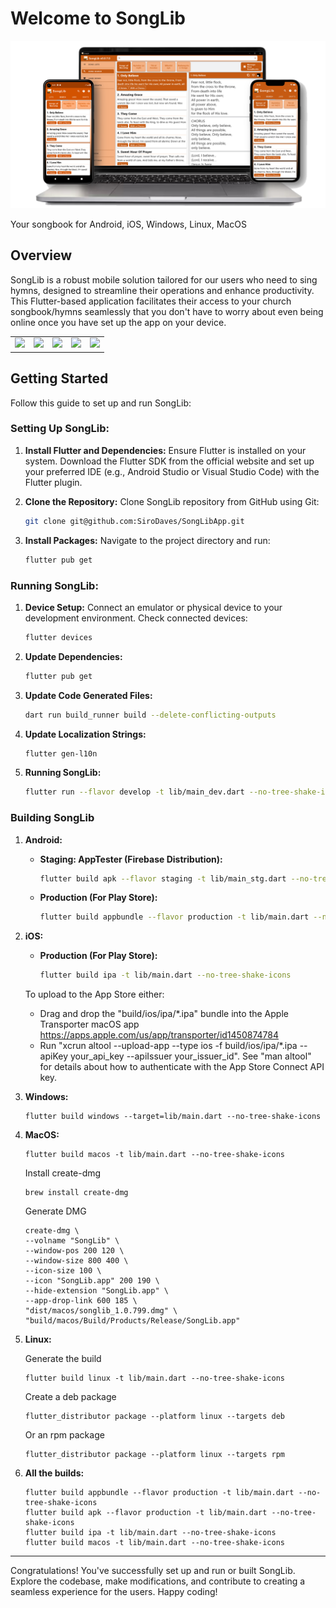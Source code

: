 # Welcome to SongLib

<a href='https://songlib.siro.co.ke'>
  <img alt='Get it on your Device' src='screenshots/main_banner.png'/>
</a>

 Your songbook for Android, iOS, Windows, Linux, MacOS

## Overview

SongLib is a robust mobile solution tailored for our users who need to sing hymns, designed to streamline their operations and enhance productivity. This Flutter-based application facilitates their access to your church songbook/hymns seamlessly that you don't have to worry about even being online once you have set up the app on your device.
<table>
<tr>
<td><img src="screenshots/Droid/image1.png" width="200px" /></td>
<td><img src="screenshots/Droid/image2.png" width="200px" /></td>
<td><img src="screenshots/Droid/image3.png" width="200px" /></td>
<td><img src="screenshots/Droid/image4.png" width="200px" /></td>
<td><img src="screenshots/Droid/image5.png" width="200px" /></td>
</tr>
</table>

## Getting Started

Follow this guide to set up and run SongLib:

### Setting Up SongLib:

1. **Install Flutter and Dependencies:** Ensure Flutter is installed on your system. Download the Flutter SDK from the official website and set up your preferred IDE (e.g., Android Studio or Visual Studio Code) with the Flutter plugin.

2. **Clone the Repository:** Clone SongLib repository from GitHub using Git:

    ```bash
    git clone git@github.com:SiroDaves/SongLibApp.git
    ```

3. **Install Packages:** Navigate to the project directory and run:

    ```bash
    flutter pub get
    ```

### Running SongLib:

1. **Device Setup:** Connect an emulator or physical device to your development environment. Check connected devices:

    ```bash
    flutter devices
    ```

2. **Update Dependencies:**

    ```bash
    flutter pub get
    ```

3. **Update Code Generated Files:**

    ```bash
    dart run build_runner build --delete-conflicting-outputs
    ```

4. **Update Localization Strings:**

    ```bash
    flutter gen-l10n
    ```
5. **Running SongLib:**
    ```bash
    flutter run --flavor develop -t lib/main_dev.dart --no-tree-shake-icons
    ```

### Building SongLib

1. **Android:**

    - **Staging: AppTester (Firebase Distribution):**

        ```bash
        flutter build apk --flavor staging -t lib/main_stg.dart --no-tree-shake-icons
        ```

    - **Production (For Play Store):**

        ```bash
        flutter build appbundle --flavor production -t lib/main.dart --no-tree-shake-icons
        ```
    
2. **iOS:**

    - **Production (For Play Store):**

        ```bash
        flutter build ipa -t lib/main.dart --no-tree-shake-icons
        ```
    To upload to the App Store either:
    - Drag and drop the "build/ios/ipa/*.ipa" bundle into the Apple Transporter macOS app https://apps.apple.com/us/app/transporter/id1450874784
    - Run "xcrun altool --upload-app --type ios -f build/ios/ipa/*.ipa --apiKey your_api_key --apiIssuer your_issuer_id".
       See "man altool" for details about how to authenticate with the App Store Connect API key.
        
3. **Windows:**

    ```
    flutter build windows --target=lib/main.dart --no-tree-shake-icons
    ```
          
4. **MacOS:**

    ```
    flutter build macos -t lib/main.dart --no-tree-shake-icons
    ```

    Install create-dmg
    ```
    brew install create-dmg
    ```

    Generate DMG
    ```
    create-dmg \
    --volname "SongLib" \
    --window-pos 200 120 \
    --window-size 800 400 \
    --icon-size 100 \
    --icon "SongLib.app" 200 190 \
    --hide-extension "SongLib.app" \
    --app-drop-link 600 185 \
    "dist/macos/songlib_1.0.799.dmg" \
    "build/macos/Build/Products/Release/SongLib.app"
    ```
         
5. **Linux:**

    Generate the build
    ```
    flutter build linux -t lib/main.dart --no-tree-shake-icons
    ```

    Create a deb package
    ```
    flutter_distributor package --platform linux --targets deb
    ```
    Or an rpm package 
    ```
    flutter_distributor package --platform linux --targets rpm
    ```
        
6. **All the builds:**

    ```
    flutter build appbundle --flavor production -t lib/main.dart --no-tree-shake-icons
    flutter build apk --flavor production -t lib/main.dart --no-tree-shake-icons
    flutter build ipa -t lib/main.dart --no-tree-shake-icons
    flutter build macos -t lib/main.dart --no-tree-shake-icons
    ```

---

Congratulations! You've successfully set up and run or built SongLib. Explore the codebase, make modifications, and contribute to creating a seamless experience for the users. Happy coding!